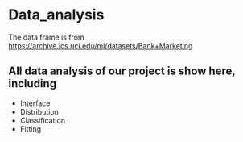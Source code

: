 # Data_analysis

The data frame is from https://archive.ics.uci.edu/ml/datasets/Bank+Marketing

## All data analysis of our project is show here, including 
- Interface
- Distribution
- Classification
- Fitting
